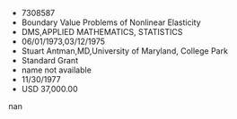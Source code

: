 
* 7308587
* Boundary Value Problems of Nonlinear Elasticity
* DMS,APPLIED MATHEMATICS, STATISTICS
* 06/01/1973,03/12/1975
* Stuart Antman,MD,University of Maryland, College Park
* Standard Grant
*   name not available
* 11/30/1977
* USD 37,000.00

nan
